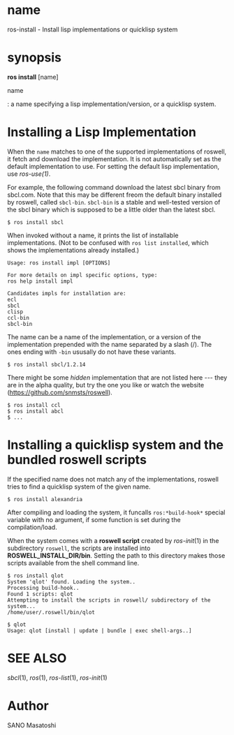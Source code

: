 # name

ros-install - Install lisp implementations or quicklisp system

# synopsis

**ros install** [name]

<!-- # subcommands -->

name

  : a name specifying a lisp implementation/version, or a quicklisp system.

# Installing a Lisp Implementation

When the `name` matches to one of the supported implementations of roswell, it fetch and download the implementation. It is not automatically set as the default implementation to use. For setting the default lisp implementation, use _ros-use(1)_.

For example, the following command download the latest sbcl binary from sbcl.com. Note that this may be different freom the default binary installed by roswell, called `sbcl-bin`. `sbcl-bin` is a stable and well-tested version of the sbcl binary which is supposed to be a little older than the latest sbcl.

    $ ros install sbcl

When invoked without a name, it prints the list of installable implementations. (Not to be confused with `ros list installed`, which shows the implementations already installed.)

    Usage: ros install impl [OPTIONS]

    For more details on impl specific options, type:
    ros help install impl

    Candidates impls for installation are:
    ecl
    sbcl
    clisp
    ccl-bin
    sbcl-bin

The name can be a name of the implementation, or a version of the implementation prepended with the name separated by a slash (/). The ones ending with `-bin` ususally do not have these variants.

    $ ros install sbcl/1.2.14

There might be some _hidden_ implementation that are not listed here --- they are in the alpha quality, but try the one you like or watch the website (https://github.com/snmsts/roswell).

    $ ros install ccl
    $ ros install abcl
    $ ...

<!-- # options -->
<!--  -->
<!-- # Environmental Variables -->

# Installing a quicklisp system and the bundled roswell scripts

If the specified name does not match any of the implementations, roswell tries to find a quicklisp system of the given name.

    $ ros install alexandria

After compiling and loading the system, it funcalls `ros:*build-hook*` special variable with no argument, if some function is set during the compilation/load.

When the system comes with a **roswell script** created by _ros-init_(1) in the subdirectory `roswell`, the scripts are installed into **ROSWELL_INSTALL_DIR/bin**. Setting the path to this directory makes those scripts available from the shell command line.

    $ ros install qlot
    System 'qlot' found. Loading the system..
    Processing build-hook..
    Found 1 scripts: qlot
    Attempting to install the scripts in roswell/ subdirectory of the system...
    /home/user/.roswell/bin/qlot

    $ qlot
    Usage: qlot [install | update | bundle | exec shell-args..]



# SEE ALSO
_sbcl_(1), _ros_(1), _ros-list_(1), _ros-init_(1)

# Author

SANO Masatoshi
